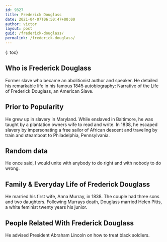 ```yaml
---
id: 9327
title: Frederick Douglass
date: 2021-04-07T06:50:47+00:00
author: victor
layout: post
guid: /frederick-douglass/
permalink: /frederick-douglass/
---
```



{: toc}


## Who is Frederick Douglass



Former slave who became an abolitionist author and speaker. He detailed his remarkable life in his famous 1845 autobiography: Narrative of the Life of Frederick Douglass, an American Slave.

                
                
                
## Prior to Popularity



He grew up in slavery in Maryland. While enslaved in Baltimore, he was taught by a plantation owners wife to read and write. In 1838, he escaped slavery by impersonating a free sailor of African descent and traveling by train and steamboat to Philadelphia, Pennsylvania.

                
                
                
## Random data



He once said, I would unite with anybody to do right and with nobody to do wrong.

                
                
                
## Family & Everyday Life of Frederick Douglass



He married his first wife, Anna Murray, in 1838. The couple had three sons and two daughters. Following Murrays death, Douglass married Helen Pitts, a white feminist twenty years his junior.

                
                
                
## People Related With Frederick Douglass



He advised President Abraham Lincoln on how to treat black soldiers.

                
              
            
          
          
          